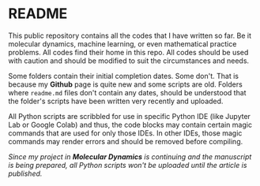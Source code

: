 # README
This public repository contains all the codes that I have written so far. Be it molecular dynamics, machine learning, or even mathematical practice problems. All codes find their home in this repo. All codes should be used with caution and should be modified to suit the circumstances and needs. 

Some folders contain their initial completion dates. Some don't. That is because my **Github** page is quite new and some scripts are old. Folders where `readme.md` files don't contain any dates, should be understood that the folder's scripts have been written very recently and uploaded.

All Python scripts are scribbled for use in specific Python IDE (like Jupyter Lab or Google Colab) and thus, the code blocks may contain certain magic commands that are used for only those IDEs. In other IDEs, those magic commands may render errors and should be removed before compiling.
 
_Since my project in **Molecular Dynamics** is continuing and the manuscript is being prepared, all Python scripts won't be uploaded until the article is published._
